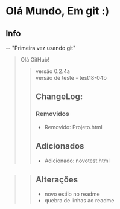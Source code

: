 # Olá Mundo, Em git :)

## Info

-- "Primeira vez usando git"

> Olá GitHub!
>
> > versão 0.2.4a  
> > versão de teste - test18-04b
> >
> > ## ChangeLog:
> >
> > ### Removidos
> >
> > - Removido: Projeto.html
> >
> > ## Adicionados
> >
> > - Adicionado: novotest.html

> > ## Alterações
> >
> > - novo estilo no readme
> > - quebra de linhas ao readme
